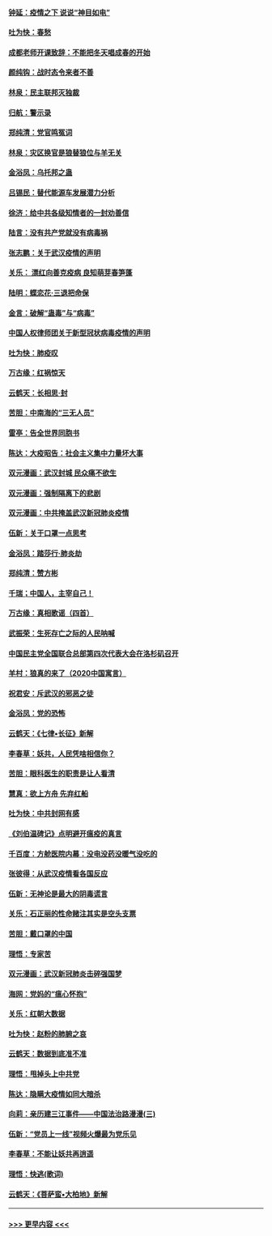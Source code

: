 #### [钟延：疫情之下 说说“神目如电”](../pages/nsc993/n11873121.md?t=02170155) 
#### [吐为快：春愁](../pages/nsc993/n11872801.md?t=02170155) 
#### [成都老师开课致辞：不能把冬天唱成春的开始](../pages/nsc993/n11872653.md?t=02170155) 
#### [颜纯钩：战时态令来者不善](../pages/nsc993/n11872011.md?t=02170155) 
#### [林泉：民主联邦灭独裁](../pages/nsc993/n11870998.md?t=02170155) 
#### [归航：警示录](../pages/nsc993/n11870963.md?t=02170155) 
#### [郑纯清：党官鸣冤词](../pages/nsc993/n11870938.md?t=02170155) 
#### [林泉：灾区换官是狼替狼位与羊无关](../pages/nsc993/n11870896.md?t=02170155) 
#### [金浴凤：乌托邦之蛊](../pages/nsc993/n11870879.md?t=02170155) 
#### [吕锡民：替代能源车发展潜力分析](../pages/nsc993/n11870656.md?t=02170155) 
#### [徐济：给中共各级知情者的一封劝善信](../pages/nsc993/n11868561.md?t=02170155) 
#### [陆言：没有共产党就没有病毒祸](../pages/nsc993/n11868232.md?t=02170155) 
#### [张志鹏：关于武汉疫情的声明](../pages/nsc993/n11867182.md?t=02170155) 
#### [关乐： 漂红向善克疫病 良知萌芽春笋蓬](../pages/nsc993/n11865710.md?t=02170155) 
#### [陆明：蝶恋花‧三退把命保](../pages/nsc993/n11865673.md?t=02170155) 
#### [金言：破解“蛊毒”与“病毒”](../pages/nsc993/n11864103.md?t=02170155) 
#### [中国人权律师团关于新型冠状病毒疫情的声明](../pages/nsc993/n11864249.md?t=02170155) 
#### [吐为快：肺疫叹](../pages/nsc993/n11864027.md?t=02170155) 
#### [万古缘：红祸惊天](../pages/nsc993/n11864079.md?t=02170155) 
#### [云鹤天：长相思‧封](../pages/nsc993/n11864006.md?t=02170155) 
#### [苦胆：中南海的“三无人员”](../pages/nsc993/n11862997.md?t=02170155) 
#### [雷亭：告全世界同胞书](../pages/nsc993/n11862572.md?t=02170155) 
#### [陈达：大疫昭告：社会主义集中力量坏大事](../pages/nsc993/n11859419.md?t=02170155) 
#### [双元漫画：武汉封城 民众痛不欲生](../pages/nsc993/n11859287.md?t=02170155) 
#### [双元漫画：强制隔离下的悲剧](../pages/nsc993/n11859244.md?t=02170155) 
#### [双元漫画：中共掩盖武汉新冠肺炎疫情](../pages/nsc993/n11858249.md?t=02170155) 
#### [伍新：关于口罩一点思考](../pages/nsc993/n11859195.md?t=02170155) 
#### [金浴凤：踏莎行‧肺炎劫](../pages/nsc993/n11858227.md?t=02170155) 
#### [郑纯清：赞方彬](../pages/nsc993/n11856803.md?t=02170155) 
#### [千瑞；中国人，主宰自己！](../pages/nsc993/n11856793.md?t=02170155) 
#### [万古缘：真相歌谣（四首）](../pages/nsc993/n11856263.md?t=02170155) 
#### [武振荣：生死存亡之际的人民呐喊](../pages/nsc993/n11856256.md?t=02170155) 
#### [中国民主党全国联合总部第四次代表大会在洛杉矶召开](../pages/nsc993/n11856344.md?t=02170155) 
#### [羊村：狼真的来了（2020中国寓言）](../pages/nsc993/n11856229.md?t=02170155) 
#### [祝君安：斥武汉的邪恶之徒](../pages/nsc993/n11855861.md?t=02170155) 
#### [金浴凤：党的恐怖](../pages/nsc993/n11855849.md?t=02170155) 
#### [云鹤天：《七律▪长征》新解](../pages/nsc993/n11855479.md?t=02170155) 
#### [李春草：妖共，人民凭啥相信你？](../pages/nsc993/n11855196.md?t=02170155) 
#### [苦胆：眼科医生的职责是让人看清](../pages/nsc993/n11853840.md?t=02170155) 
#### [慧真：欲上方舟 先弃红船](../pages/nsc993/n11853483.md?t=02170155) 
#### [吐为快：中共封网有感](../pages/nsc993/n11852575.md?t=02170155) 
#### [《刘伯温碑记》点明避开瘟疫的真言](../pages/nsc993/n11852128.md?t=02170155) 
#### [千百度：方舱医院内幕：没电没药没暖气没吃的](../pages/nsc993/n11850211.md?t=02170155) 
#### [张彼得：从武汉疫情看各国反应](../pages/nsc993/n11850102.md?t=02170155) 
#### [伍新：无神论是最大的阴毒谎言](../pages/nsc993/n11846129.md?t=02170155) 
#### [关乐：石正丽的性命赌注其实是空头支票](../pages/nsc993/n11846109.md?t=02170155) 
#### [苦胆：戴口罩的中国](../pages/nsc993/n11845576.md?t=02170155) 
#### [理悟：专家苦](../pages/nsc993/n11845564.md?t=02170155) 
#### [双元漫画：武汉新冠肺炎击碎强国梦](../pages/nsc993/n11843320.md?t=02170155) 
#### [海网：党妈的“瘟心怀抱”](../pages/nsc993/n11840740.md?t=02170155) 
#### [关乐：红朝大数据](../pages/nsc993/n11840675.md?t=02170155) 
#### [吐为快：赵粉的肺腑之哀](../pages/nsc993/n11840618.md?t=02170155) 
#### [云鹤天：数据到底准不准](../pages/nsc993/n11840325.md?t=02170155) 
#### [理悟：甩掉头上中共党](../pages/nsc993/n11838826.md?t=02170155) 
#### [陈达：隐瞒大疫情如同大暗杀](../pages/nsc993/n11838771.md?t=02170155) 
#### [向莉：亲历建三江事件——中国法治路漫漫(三)](../pages/nsc993/n11831825.md?t=02170155) 
#### [伍新：“党员上一线”视频火爆最为党乐见](../pages/nsc993/n11838200.md?t=02170155) 
#### [李春草：不能让妖共再逍遥](../pages/nsc993/n11838102.md?t=02170155) 
#### [理悟：快逃(歌词)](../pages/nsc993/n11838083.md?t=02170155) 
#### [云鹤天：《菩萨蛮▪大柏地》新解](../pages/nsc993/n11838059.md?t=02170155) 

----
#### [ >>> 更早内容 <<< ](../indexes/nsc993-earlier.md)
